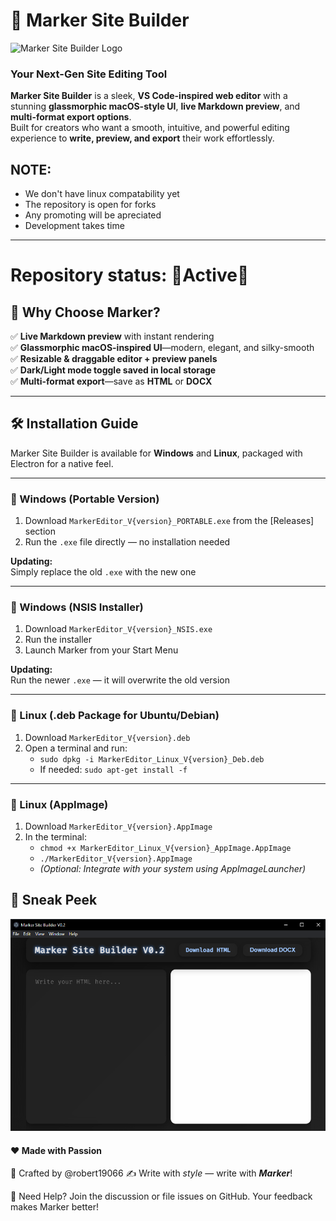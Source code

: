 
# 🚀 Marker Site Builder  
![Marker Site Builder Logo](./images/Marker.ico)  

### **Your Next-Gen Site Editing Tool**  

**Marker Site Builder** is a sleek, **VS Code-inspired web editor** with a stunning **glassmorphic macOS-style UI**, **live Markdown preview**, and **multi-format export options**.  
Built for creators who want a smooth, intuitive, and powerful editing experience to **write, preview, and export** their work effortlessly.  
## NOTE:
- We don't have linux compatability yet
- The repository is open for forks
- Any promoting will be apreciated
- Development takes time

---
# Repository status: 💚Active💚


## 🌟 **Why Choose Marker?**  
✅ **Live Markdown preview** with instant rendering  
✅ **Glassmorphic macOS-inspired UI**—modern, elegant, and silky-smooth  
✅ **Resizable & draggable editor + preview panels**  
✅ **Dark/Light mode toggle saved in local storage**  
✅ **Multi-format export**—save as **HTML** or **DOCX**  

---

## 🛠️ **Installation Guide**  
Marker Site Builder is available for **Windows** and **Linux**, packaged with Electron for a native feel.

---

### 🔹 Windows (Portable Version)  
1. Download `MarkerEditor_V{version}_PORTABLE.exe` from the [Releases] section  
2. Run the `.exe` file directly — no installation needed  

**Updating:**  
Simply replace the old `.exe` with the new one

---

### 🔹 Windows (NSIS Installer)  
1. Download `MarkerEditor_V{version}_NSIS.exe`  
2. Run the installer  
3. Launch Marker from your Start Menu  

**Updating:**  
Run the newer `.exe` — it will overwrite the old version

---

### 🔹 Linux (.deb Package for Ubuntu/Debian)  
1. Download `MarkerEditor_V{version}.deb`  
2. Open a terminal and run:  
   - `sudo dpkg -i MarkerEditor_Linux_V{version}_Deb.deb`  
   - If needed: `sudo apt-get install -f`

---

### 🔹 Linux (AppImage)  
1. Download `MarkerEditor_V{version}.AppImage`  
2. In the terminal:  
   - `chmod +x MarkerEditor_Linux_V{version}_AppImage.AppImage`  
   - `./MarkerEditor_V{version}.AppImage`  
   - *(Optional: Integrate with your system using AppImageLauncher)*


## 📸 Sneak Peek
![photo](./images/Capture.png)



#### ❤️ Made with Passion
🔹 Crafted by @robert19066
✍ Write with _style_ — write with _**Marker**_!

📢 Need Help?
Join the discussion or file issues on GitHub.
Your feedback makes Marker better!

